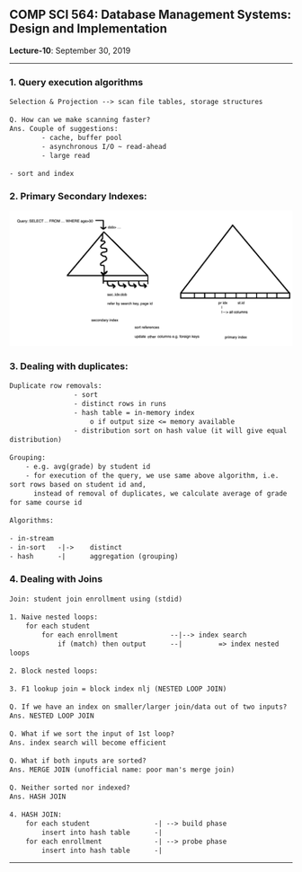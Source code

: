 ## COMP SCI 564: Database Management Systems: Design and Implementation

**Lecture-10**: September 30, 2019 <br/>

---

### **1\. Query execution algorithms**

```
Selection & Projection --> scan file tables, storage structures

Q. How can we make scanning faster?
Ans. Couple of suggestions: 
        - cache, buffer pool
        - asynchronous I/O ~ read-ahead
        - large read

- sort and index
```

### **2. Primary Secondary Indexes**:

![](primary-secondary&#32;indexes.png)

### **3. Dealing with duplicates**:

```
Duplicate row removals: 
                - sort
                - distinct rows in runs
                - hash table = in-memory index
                    o if output size <= memory available
                - distribution sort on hash value (it will give equal distribution)

Grouping:
    - e.g. avg(grade) by student id
    - for execution of the query, we use same above algorithm, i.e. sort rows based on student id and,
      instead of removal of duplicates, we calculate average of grade for same course id

Algorithms:

- in-stream
- in-sort   -|->    distinct
- hash      -|      aggregation (grouping)
```

### **4. Dealing with Joins**

```
Join: student join enrollment using (stdid)

1. Naive nested loops:
    for each student
        for each enrollment             --|--> index search
            if (match) then output      --|         => index nested loops

2. Block nested loops:

3. F1 lookup join = block index nlj (NESTED LOOP JOIN)

Q. If we have an index on smaller/larger join/data out of two inputs?
Ans. NESTED LOOP JOIN

Q. What if we sort the input of 1st loop?
Ans. index search will become efficient 

Q. What if both inputs are sorted?
Ans. MERGE JOIN (unofficial name: poor man's merge join)

Q. Neither sorted nor indexed?
Ans. HASH JOIN

4. HASH JOIN:
    for each student                -| --> build phase
        insert into hash table      -|
    for each enrollment             -| --> probe phase
        insert into hash table      -|

```

---
